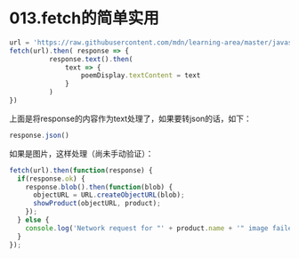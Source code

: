# 013.fetch的简单实用

```js
url = 'https://raw.githubusercontent.com/mdn/learning-area/master/javascript/apis/fetching-data/verse4.txt'
fetch(url).then( response => {
          response.text().then(
              text => {
                  poemDisplay.textContent = text
              }
          )
})
```

上面是将response的内容作为text处理了，如果要转json的话，如下：

```js
response.json()
```

如果是图片，这样处理（尚未手动验证）：

```js
fetch(url).then(function(response) {
  if(response.ok) {
    response.blob().then(function(blob) {
      objectURL = URL.createObjectURL(blob);
      showProduct(objectURL, product);
    });
  } else {
    console.log('Network request for "' + product.name + '" image failed with response ' + response.status + ': ' + response.statusText);
  }
});
```

